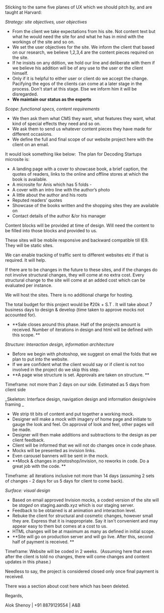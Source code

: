 Sticking to the same five planes of UX which we should pitch by, and are taught at Harvard:

_Strategy: site objectives, user objectives_

* From the client we take expectations from his site. Not content text but what he would need the site for and what he has in mind with the workings of the site and so on. 
* We set the user objectives for the site. We inform the client that based on our research, we believe 1,2,3,4 are the content pieces required on the site. 
* If he insists on any ddition, we hold our line and deliberate with them if we believe his addition will be of any use to the user or the client himself. 
* Only if it is helpful to either user or client do we accept the change. Pacifying the egos of the clients can come at a later stage in the process. Don't start at this stage. Else we inform him it will be disregarded. 
* **We maintain our status as the experts**

_Scope: functional specs, content requirements_

* We then ask them what CMS they want, what features they want, what kind of special effects they need and so on. 
* We ask them to send us whatever content pieces they have made for different occasions. 
* We define the full and final scope of our website project here with the client on an email.

It would look something like below: 
The plan for Decoding Startups microsite is:
* A landing page with a cover to showcase book, a brief caption, the quotes of readers, links to the online and offline stores at which the book is available.
* A microsite for Anis which has 5 folds - 
* A cover with an intro line with the author’s photo
* A little about the author and his roots
* Reputed readers’ quotes
* Showcase of the books written and the shopping sites they are available on
* Contact details of the author &/or his manager

Content blocks will be provided at time of design. Will need the content to be filled into those blocks and provided to us.

These sites will be mobile responsive and backward compatible till IE9. They will be static sites.

We can enable tracking of traffic sent to different websites etc if that is required. It will help.

If there are to be changes in the future to these sites, and if the changes do not involve structural changes, they will come at no extra cost. Every structural change to the site will come at an added cost which can be evaluated per instance.

We will host the sites. There is no additional charge for hosting.

The total budget for this project would be ₹20k + S.T . It will take about 7 business days to design & develop (time taken to approve mocks not accounted for).

* **Sale closes around this phase. Half of the projects amount is received. Number of iterations in design and html will be defined with this scope. **

_Structure: Interaction design, information architecture_

* Before we begin with photoshop, we suggest on email the folds that we plan to put into the website. 
* If we are confident what the client would say or if client is not too involved in the project do we skip this step. 
* **A page wise structure is set. Approvals are taken on structure. **

Timeframe: not more than 2 days on our side. Estimated as 5 days from client side

_Skeleton: Interface design, navigation design and information design/wire framing _

* We strip tit bits of content and put together a working mock.
* Designer will make a mock with imagery of home page and initiate to gauge the look and feel. On approval of look and feel, other pages will be made. 
* Designer will then make additions and subtractions to the design as per client feedback.
* Client will be informed that we will not do changes once in code phase. 
* Mocks will be presented as invision links. 
* Even carousel banners will be sent in the mock. 
* **Mock & changes in photoshop/invision, no reworks in code. Do a great job with the code. **

Timeframe: all iterations inclusive not more than 14 days (assuming 2 sets of changes - 2 days for us 5 days for client to come back). 

_Surface: visual design_

* Based on email approved Invision mocks, a coded version of the site will be _staged_ on staging.aandb.xyz which is our staging server. 
* Feedback to be obtained is at animation and interaction level. 
* Rebuke the client for structural and cosmetic changes, however small they are. Express that it is inappropriate. Say it isn't convenient and may appear easy to them but comes at a cost to us. 
* HTML changes will be at maximum as many as defined in initial scope. 
* **Site will go on production server and will go live. After this, second half of payment is received. **

Timeframe: Website will be coded in 2 weeks. 
(Assuming here that even after the client is told no changes, there will come changes and content updates in this phase.)

Needless to say, the project is considered closed only once final payment is received.

There was a section about cost here which has been deleted.

Regards,

Alok Shenoy | +91 8879129554 | A&B

